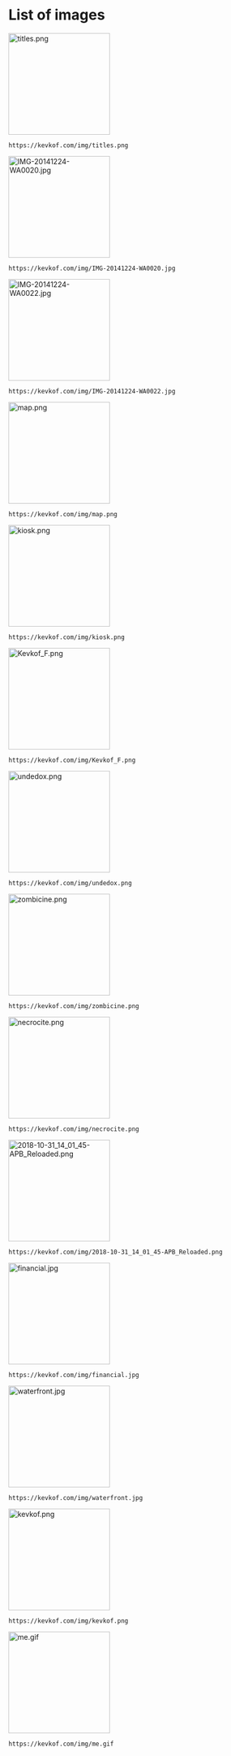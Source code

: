 # List of images
 
 <img src="https://kevkof.com/img/titles.png" alt="titles.png" width="200"/> 
 
`https://kevkof.com/img/titles.png`
 
 <img src="https://kevkof.com/img/IMG-20141224-WA0020.jpg" alt="IMG-20141224-WA0020.jpg" width="200"/> 
 
`https://kevkof.com/img/IMG-20141224-WA0020.jpg`
 
 <img src="https://kevkof.com/img/IMG-20141224-WA0022.jpg" alt="IMG-20141224-WA0022.jpg" width="200"/> 
 
`https://kevkof.com/img/IMG-20141224-WA0022.jpg`
 
 <img src="https://kevkof.com/img/map.png" alt="map.png" width="200"/> 
 
`https://kevkof.com/img/map.png`
 
 <img src="https://kevkof.com/img/kiosk.png" alt="kiosk.png" width="200"/> 
 
`https://kevkof.com/img/kiosk.png`
 
 <img src="https://kevkof.com/img/Kevkof_F.png" alt="Kevkof_F.png" width="200"/> 
 
`https://kevkof.com/img/Kevkof_F.png`
 
 <img src="https://kevkof.com/img/undedox.png" alt="undedox.png" width="200"/> 
 
`https://kevkof.com/img/undedox.png`
 
 <img src="https://kevkof.com/img/zombicine.png" alt="zombicine.png" width="200"/> 
 
`https://kevkof.com/img/zombicine.png`
 
 <img src="https://kevkof.com/img/necrocite.png" alt="necrocite.png" width="200"/> 
 
`https://kevkof.com/img/necrocite.png`
 
 <img src="https://kevkof.com/img/2018-10-31_14_01_45-APB_Reloaded.png" alt="2018-10-31_14_01_45-APB_Reloaded.png" width="200"/> 
 
`https://kevkof.com/img/2018-10-31_14_01_45-APB_Reloaded.png`
 
 <img src="https://kevkof.com/img/financial.jpg" alt="financial.jpg" width="200"/> 
 
`https://kevkof.com/img/financial.jpg`
 
 <img src="https://kevkof.com/img/waterfront.jpg" alt="waterfront.jpg" width="200"/> 
 
`https://kevkof.com/img/waterfront.jpg`
 
 <img src="https://kevkof.com/img/kevkof.png" alt="kevkof.png" width="200"/> 
 
`https://kevkof.com/img/kevkof.png`
 
 <img src="https://kevkof.com/img/me.gif" alt="me.gif" width="200"/> 
 
`https://kevkof.com/img/me.gif`
 
